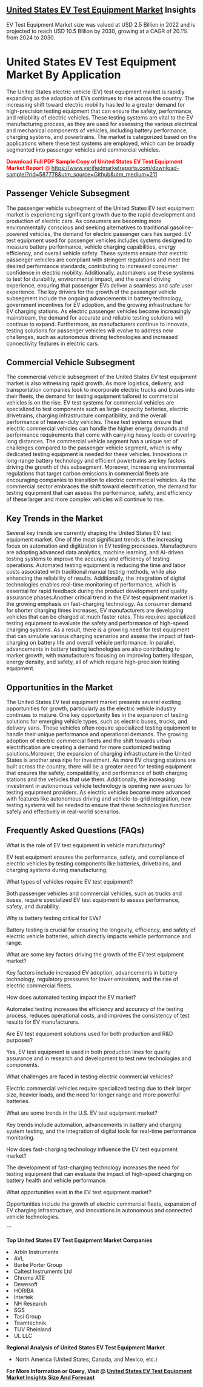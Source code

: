 <h2><a href="https://www.verifiedmarketreports.com/download-sample/?rid=587778&amp;utm_source=Github&amp;utm_medium=211" target="_blank">United States EV Test Equipment Market</a> Insights</h2><p>EV Test Equipment Market size was valued at USD 2.5 Billion in 2022 and is projected to reach USD 10.5 Billion by 2030, growing at a CAGR of 20.1% from 2024 to 2030.</p><p><h1>United States EV Test Equipment Market By Application</h1><p>The United States electric vehicle (EV) test equipment market is rapidly expanding as the adoption of EVs continues to rise across the country. The increasing shift toward electric mobility has led to a greater demand for high-precision testing equipment that can ensure the safety, performance, and reliability of electric vehicles. These testing systems are vital to the EV manufacturing process, as they are used for assessing the various electrical and mechanical components of vehicles, including battery performance, charging systems, and powertrains. The market is categorized based on the applications where these test systems are employed, which can be broadly segmented into passenger vehicles and commercial vehicles. <p><span class=""><span style="color: #ff0000;"><strong>Download Full PDF Sample Copy of United States EV Test Equipment Market Report</strong> @ </span><a href="https://www.verifiedmarketreports.com/download-sample/?rid=587778&amp;utm_source=Github&amp;utm_medium=211" target="_blank">https://www.verifiedmarketreports.com/download-sample/?rid=587778&amp;utm_source=Github&amp;utm_medium=211</a></span></p></p><h2>Passenger Vehicle Subsegment</h2><p>The passenger vehicle subsegment of the United States EV test equipment market is experiencing significant growth due to the rapid development and production of electric cars. As consumers are becoming more environmentally conscious and seeking alternatives to traditional gasoline-powered vehicles, the demand for electric passenger cars has surged. EV test equipment used for passenger vehicles includes systems designed to measure battery performance, vehicle charging capabilities, energy efficiency, and overall vehicle safety. These systems ensure that electric passenger vehicles are compliant with stringent regulations and meet the desired performance standards, contributing to increased consumer confidence in electric mobility. Additionally, automakers use these systems to test for durability, environmental impact, and the overall driving experience, ensuring that passenger EVs deliver a seamless and safe user experience. The key drivers for the growth of the passenger vehicle subsegment include the ongoing advancements in battery technology, government incentives for EV adoption, and the growing infrastructure for EV charging stations. As electric passenger vehicles become increasingly mainstream, the demand for accurate and reliable testing solutions will continue to expand. Furthermore, as manufacturers continue to innovate, testing solutions for passenger vehicles will evolve to address new challenges, such as autonomous driving technologies and increased connectivity features in electric cars.</p><h2>Commercial Vehicle Subsegment</h2><p>The commercial vehicle subsegment of the United States EV test equipment market is also witnessing rapid growth. As more logistics, delivery, and transportation companies look to incorporate electric trucks and buses into their fleets, the demand for testing equipment tailored to commercial vehicles is on the rise. EV test systems for commercial vehicles are specialized to test components such as large-capacity batteries, electric drivetrains, charging infrastructure compatibility, and the overall performance of heavier-duty vehicles. These test systems ensure that electric commercial vehicles can handle the higher energy demands and performance requirements that come with carrying heavy loads or covering long distances. The commercial vehicle segment has a unique set of challenges compared to the passenger vehicle segment, which is why dedicated testing equipment is needed for these vehicles. Innovations in long-range battery technology and efficient powertrains are key factors driving the growth of this subsegment. Moreover, increasing environmental regulations that target carbon emissions in commercial fleets are encouraging companies to transition to electric commercial vehicles. As the commercial sector embraces the shift toward electrification, the demand for testing equipment that can assess the performance, safety, and efficiency of these larger and more complex vehicles will continue to rise.</p><h2>Key Trends in the Market</h2><p>Several key trends are currently shaping the United States EV test equipment market. One of the most significant trends is the increasing focus on automation and digitization in EV testing processes. Manufacturers are adopting advanced data analytics, machine learning, and AI-driven testing systems to improve the accuracy and efficiency of testing operations. Automated testing equipment is reducing the time and labor costs associated with traditional manual testing methods, while also enhancing the reliability of results. Additionally, the integration of digital technologies enables real-time monitoring of performance, which is essential for rapid feedback during the product development and quality assurance phases.Another critical trend in the EV test equipment market is the growing emphasis on fast-charging technology. As consumer demand for shorter charging times increases, EV manufacturers are developing vehicles that can be charged at much faster rates. This requires specialized testing equipment to evaluate the safety and performance of high-speed charging systems. As a result, there is a growing need for test equipment that can simulate various charging scenarios and assess the impact of fast-charging on battery life and overall vehicle performance. In parallel, advancements in battery testing technologies are also contributing to market growth, with manufacturers focusing on improving battery lifespan, energy density, and safety, all of which require high-precision testing equipment.</p><h2>Opportunities in the Market</h2><p>The United States EV test equipment market presents several exciting opportunities for growth, particularly as the electric vehicle industry continues to mature. One key opportunity lies in the expansion of testing solutions for emerging vehicle types, such as electric buses, trucks, and delivery vans. These vehicles often require specialized testing equipment to handle their unique performance and operational demands. The growing adoption of electric commercial fleets and the shift towards urban electrification are creating a demand for more customized testing solutions.Moreover, the expansion of charging infrastructure in the United States is another area ripe for investment. As more EV charging stations are built across the country, there will be a greater need for testing equipment that ensures the safety, compatibility, and performance of both charging stations and the vehicles that use them. Additionally, the increasing investment in autonomous vehicle technology is opening new avenues for testing equipment providers. As electric vehicles become more advanced with features like autonomous driving and vehicle-to-grid integration, new testing systems will be needed to ensure that these technologies function safely and effectively in real-world scenarios.</p><h2>Frequently Asked Questions (FAQs)</h2><p>What is the role of EV test equipment in vehicle manufacturing?</p><p>EV test equipment ensures the performance, safety, and compliance of electric vehicles by testing components like batteries, drivetrains, and charging systems during manufacturing.</p><p>What types of vehicles require EV test equipment?</p><p>Both passenger vehicles and commercial vehicles, such as trucks and buses, require specialized EV test equipment to assess performance, safety, and durability.</p><p>Why is battery testing critical for EVs?</p><p>Battery testing is crucial for ensuring the longevity, efficiency, and safety of electric vehicle batteries, which directly impacts vehicle performance and range.</p><p>What are some key factors driving the growth of the EV test equipment market?</p><p>Key factors include increased EV adoption, advancements in battery technology, regulatory pressures for lower emissions, and the rise of electric commercial fleets.</p><p>How does automated testing impact the EV market?</p><p>Automated testing increases the efficiency and accuracy of the testing process, reduces operational costs, and improves the consistency of test results for EV manufacturers.</p><p>Are EV test equipment solutions used for both production and R&D purposes?</p><p>Yes, EV test equipment is used in both production lines for quality assurance and in research and development to test new technologies and components.</p><p>What challenges are faced in testing electric commercial vehicles?</p><p>Electric commercial vehicles require specialized testing due to their larger size, heavier loads, and the need for longer range and more powerful batteries.</p><p>What are some trends in the U.S. EV test equipment market?</p><p>Key trends include automation, advancements in battery and charging system testing, and the integration of digital tools for real-time performance monitoring.</p><p>How does fast-charging technology influence the EV test equipment market?</p><p>The development of fast-charging technology increases the need for testing equipment that can evaluate the impact of high-speed charging on battery health and vehicle performance.</p><p>What opportunities exist in the EV test equipment market?</p><p>Opportunities include the growth of electric commercial fleets, expansion of EV charging infrastructure, and innovations in autonomous and connected vehicle technologies.</p>```</p><p><strong>Top United States EV Test Equipment Market Companies</strong></p><div data-test-id=""><p><li>Arbin Instruments</li><li> AVL</li><li> Burke Porter Group</li><li> Caltest Instruments Ltd</li><li> Chroma ATE</li><li> Dewesoft</li><li> HORIBA</li><li> Intertek</li><li> NH Research</li><li> SGS</li><li> Tasi Group</li><li> Teamtechnik</li><li> TUV Rheinland</li><li> UL LLC</li></p><div><strong>Regional Analysis of&nbsp;United States EV Test Equipment Market</strong></div><ul><li dir="ltr"><p dir="ltr">North America&nbsp;(United States, Canada, and Mexico, etc.)</p></li></ul><p><strong>For More Information or Query, Visit @&nbsp;</strong><strong><a href="https://www.verifiedmarketreports.com/product/ev-test-equipment-market/?utm_source=Github&amp;utm_medium=211" target="_blank">United States EV Test Equipment Market Insights Size And Forecast</a></strong></p></div>
